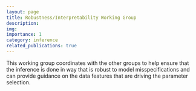 ```yaml
---
layout: page
title: Robustness/Interpretability Working Group
description: 
img:
importance: 1
category: inference
related_publications: true
---
```


This working group coordinates with the other groups to help ensure that the inference is done in way that is robust to model misspecifications and can provide guidance on the data features that are driving the parameter selection.